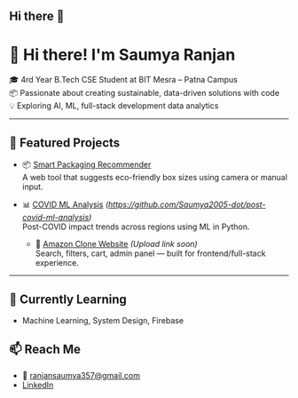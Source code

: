 ## Hi there 👋

# 👋 Hi there! I'm Saumya Ranjan

🎓 4rd Year B.Tech CSE Student at BIT Mesra – Patna Campus  
📦 Passionate about creating sustainable, data-driven solutions with code  
💡 Exploring AI, ML, full-stack development data analytics

---

## 🌟 Featured Projects

- 📦 [Smart Packaging Recommender](https://github.com/Saumya2005-dot/smart-packaging-recommender)  
  A web tool that suggests eco-friendly box sizes using camera or manual input.

- 📊 [COVID ML Analysis](#) *(https://github.com/Saumya2005-dot/post-covid-ml-analysis)*  
  Post-COVID impact trends across regions using ML in Python.

  - 🛒 [Amazon Clone Website](#) *(Upload link soon)*  
  Search, filters, cart, admin panel — built for frontend/full-stack experience.

---

## 🌱 Currently Learning
- Machine Learning, System Design, Firebase

## 📫 Reach Me
- 📧 ranjansaumya357@gmail.com
- [LinkedIn](https://www.linkedin.com/in/saumyaranjan-91657428a)

